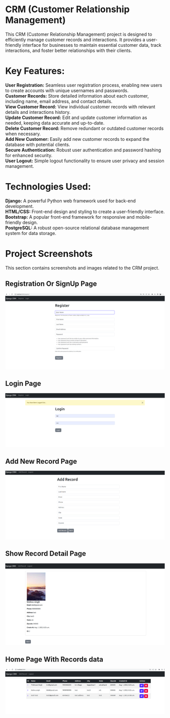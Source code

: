 # CRM (Customer Relationship Management)
This CRM (Customer Relationship Management) project is designed to efficiently manage customer records and interactions. It provides a user-friendly interface for businesses to maintain essential customer data, track interactions, and foster better relationships with their clients.

# Key Features:
<b>User Registration:</b> Seamless user registration process, enabling new users to create accounts with unique usernames and passwords.<br>
<b>Customer Records:</b> Store detailed information about each customer, including name, email address, and contact details.<br>
<b>View Customer Record:</b> View individual customer records with relevant details and interactions history.<br>
<b>Update Customer Record:</b> Edit and update customer information as needed, keeping data accurate and up-to-date.<br>
<b>Delete Customer Record:</b> Remove redundant or outdated customer records when necessary.<br>
<b>Add New Customer:</b> Easily add new customer records to expand the database with potential clients.<br>
<b>Secure Authentication:</b> Robust user authentication and password hashing for enhanced security.<br>
<b>User Logout:</b> Simple logout functionality to ensure user privacy and session management.<br>

# Technologies Used:
<b>Django:</b> A powerful Python web framework used for back-end development.<br>
<b>HTML/CSS:</b> Front-end design and styling to create a user-friendly interface.<br>
<b>Bootstrap:</b> A popular front-end framework for responsive and mobile-friendly design.<br>
<b>PostgreSQL:</b> A robust open-source relational database management system for data storage.<br>

# Project Screenshots
This section contains screenshots and images related to the CRM project.

## Registration Or SignUp Page
![Registration Image](https://github.com/Ravikalakoti/CRM-App/blob/main/dcrm/Images/Screenshot%20from%202023-08-01%2014-09-04.png)

## Login Page
![Login Image](https://github.com/Ravikalakoti/CRM-App/blob/main/dcrm/Images/Screenshot%20from%202023-08-01%2014-08-51.png)

## Add New Record Page
![Registration Image](https://github.com/Ravikalakoti/CRM-App/blob/main/dcrm/Images/Screenshot%20from%202023-08-01%2014-08-37.png)

## Show Record Detail Page
![Show Record Image](https://github.com/Ravikalakoti/CRM-App/blob/main/dcrm/Images/Screenshot%20from%202023-08-01%2014-42-14.png)

## Home Page With Records data
![Home Page Image With Records](https://github.com/Ravikalakoti/CRM-App/blob/main/dcrm/Images/Screenshot%20from%202023-08-01%2014-42-29.png)
